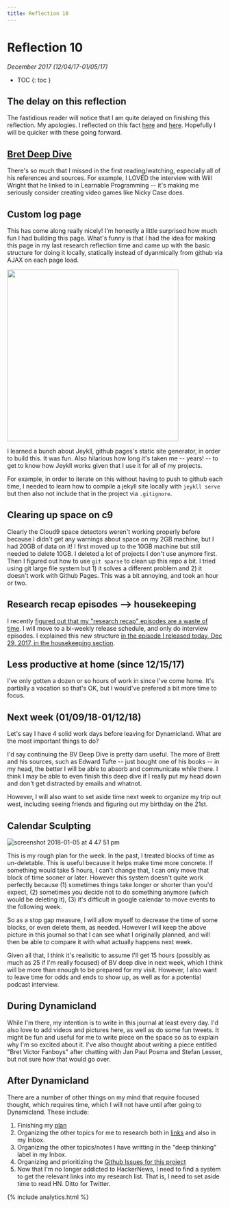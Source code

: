 ```yaml
---
title: Reflection 10
---
```


# Reflection 10

_December 2017 (12/04/17-01/05/17)_

* TOC
{: toc } 


## The delay on this reflection

The fastidious reader will notice that I am quite delayed on finishing this reflection. My apologies. I reflected on this fact [here](http://futureofcoding.org/log#where-have-i-been-this-week) and [here](http://futureofcoding.org/log#reflecting-on-reflection-10). Hopefully I will be quicker with these going forward.

## [Bret Deep Dive](http://futureofcoding.org/notes/bret-victor/)

There's so much that I missed in the first reading/watching, especially all of his references and sources. For example, I LOVED the interview with Will Wright that he linked to in Learnable Programming -- it's making me seriously consider creating video games like Nicky Case does.

## Custom log page

This has come along really nicely! I'm honestly a little surprised how much fun I had building this page. What's funny is that I had the idea for making this page in my last research reflection time and came up with the basic structure for doing it locally, statically instead of dyanmically from github via AJAX on each page load.

<img src="https://user-images.githubusercontent.com/2288939/34268155-b2e1fb02-e64d-11e7-8c28-154516fa02d1.png" width="400">

I learned a bunch about Jeykll, github pages's static site generator, in order to build this. It was fun. Also hilarious how long it's taken me --  years! -- to get to know how Jeykll works given that I use it for all of my projects.

For example, in order to iterate on this without having to push to github each time, I needed to learn how to compile a jekyll site locally with `jeykll serve` but then also not include that in the project via `.gitignore`.

## Clearing up space on c9

Clearly the Cloud9 space detectors weren't working properly before because I didn't get any warnings about space on my 2GB machine, but I had 20GB of data on it! I first moved up to the 10GB machine but still needed to delete 10GB. I deleted a lot of projects I don't use anymore first. Then I figured out how to use `git sparse` to clean up this repo a bit. I tried using git large file system but 1) it solves a different problem and 2) it doesn't work with Github Pages. This was a bit annoying, and took an hour or two.

## Research recap episodes --> housekeeping

I recently [figured out that my "research recap" episodes are a waste of time](http://futureofcoding.org/log#cons-and-pros-of-my-current-schedule). I will move to a bi-weekly release schedule, and only do interview episodes. I explained this new structure [in the episode I released today, Dec 29, 2017, in the housekeeping section](/episodes/20).

## Less productive at home (since 12/15/17)

I've only gotten a dozen or so hours of work in since I've come home. It's partially a vacation so that's OK, but I would've prefered a bit more time to focus.

## Next week (01/09/18-01/12/18)

Let's say I have 4 solid work days before leaving for Dynamicland. What are the most important things to do?

I'd say continuing the BV Deep Dive is pretty darn useful. The more of Brett and his sources, such as Edward Tufte -- just bought one of his books -- in my head, the better I will be able to absorb and communicate while there. I think I may be able to even finish this deep dive if I really put my head down and don't get distracted by emails and whatnot.

However, I will also want to set aside time next week to organize my trip out west, including seeing friends and figuring out my birthday on the 21st.

## Calendar Sculpting

![screenshot 2018-01-05 at 4 47 51 pm](https://user-images.githubusercontent.com/2288939/34630320-9858384e-f239-11e7-8351-3a875ab05189.png)

This is my rough plan for the week. In the past, I treated blocks of time as un-deletable. This is useful because it helps make time more concrete. If something would take 5 hours, I can't change that, I can only move that block of time sooner or later. However this system doesn't quite work perfectly because (1) sometimes things take longer or shorter than you'd expect, (2) sometimes you decide not to do something anymore (which would be deleting it), (3) it's difficult in google calendar to move events to the following week. 

So as a stop gap measure, I will allow myself to decrease the time of some blocks, or even delete them, as needed. However I will keep the above picture in this journal so that I can see what I originally planned, and will then be able to compare it with what actually happens next week.

Given all that, I think it's realisitic to assume I'll get 15 hours (possibly as much as 25 if I'm really focused) of BV deep dive in next week, which I think will be more than enough to be prepared for my visit. However, I also want to leave time for odds and ends to show up, as well as for a potential podcast interview.

## During Dynamicland

While I'm there, my intention is to write in this journal at least every day. I'd also love to add videos and pictures here, as well as do some fun tweets. It might be fun and useful for me to write piece on the space so as to explain why I'm so excited about it. I've also thought about writing a piece entitled "Bret Victor Fanboys" after chatting with Jan Paul Posma and Stefan Lesser, but not sure how that would go over.

## After Dynamicland

There are a number of other things on my mind that require focused thought, which requires time, which I will not have until after going to Dynamicland. These include:

1. Finishing my [plan](/plan)
2. Organizing the other topics for me to research both in [links](/links) and also in my Inbox.
3. Organizing the other topics/notes I have writting in the "deep thinking" label in my Inbox.
4. Organizing and prioritizing the [Github Issues for this project](https://github.com/stevekrouse/futureofcoding.org/issues)
5. Now that I'm no longer addicted to HackerNews, I need to find a system to get the relevant links into my research list. That is, I need to set aside time to read HN. Ditto for Twitter.

{% include analytics.html %}
